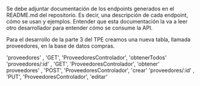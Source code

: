 Se debe adjuntar documentación de los endpoints generados en el README.md del repositorio. Es decir, una descripción de cada endpoint, cómo se usan y ejemplos. Entender que esta documentación la va a leer otro desarrollador para entender cómo se consume la API.

Para el desarrollo de la parte 3 del TPE creamos una nueva tabla, llamada proveedores, en la base de datos compras. 


'proveedores'      ,       'GET',     'ProveedoresControlador',   'obtenerTodos'
'proveedores/:id'  ,       'GET',     'ProveedoresControlador',   'obtener'  
 proveedores'  ,            'POST',    'ProveedoresControlador',   'crear'
'proveedores/:id'  ,        'PUT',     'ProveedoresControlador',   'editar'

